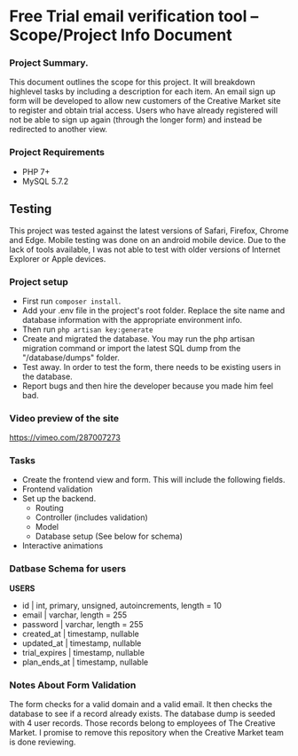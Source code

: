 # Free Trial email verification tool – Scope/Project Info Document

### Project Summary.
This document outlines the scope for this project. It will breakdown highlevel tasks by including a description for each item.
An email sign up form will be developed to allow new customers of the Creative Market site to register and obtain trial access. Users who have already registered will not be able to sign up again (through the longer form) and instead be redirected to another view.

### Project Requirements
 - PHP 7+
 - MySQL 5.7.2

## Testing
This project was tested against the latest versions of Safari, Firefox, Chrome and Edge.
Mobile testing was done on an android mobile device. Due to the lack of tools available, I was not able to test with older versions of Internet Explorer or Apple devices.

### Project setup
- First run `composer install`.
- Add your .env file in the project's root folder. Replace the site name and database information with the appropriate environment info.
- Then run `php artisan key:generate`
- Create and migrated the database. You may run the php artisan migration command or import the latest SQL dump from the "/database/dumps" folder.
- Test away. In order to test the form, there needs to be existing users in the database.
- Report bugs and then hire the developer because you made him feel bad.

### Video preview of the site
https://vimeo.com/287007273

### Tasks
- Create the frontend view and form. This will include the following fields.
- Frontend validation 
- Set up the backend.
    - Routing
    - Controller (includes validation)
    - Model
    - Database setup (See below for schema)
- Interactive animations
    
### Datbase Schema for users

**USERS**
- id | int, primary, unsigned, autoincrements, length = 10
- email | varchar, length = 255
- password | varchar, length = 255
- created_at | timestamp, nullable
- updated_at | timestamp, nullable
- trial_expires | timestamp, nullable
- plan_ends_at | timestamp, nullable

### Notes About Form Validation
The form checks for a valid domain and a valid email. It then checks the database to see if a record already exists.
The database dump is seeded with 4 user records. Those records belong to employees of The Creative Market. I promise to remove this repository when the Creative Market team is done reviewing. 
